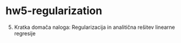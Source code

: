 # hw5-regularization
5. Kratka domača naloga: Regularizacija in analitična rešitev linearne regresije
